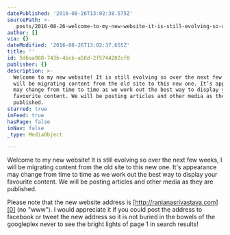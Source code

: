 ```yaml
---
datePublished: '2016-08-26T13:02:38.575Z'
sourcePath: >-
  _posts/2016-08-26-welcome-to-my-new-website-it-is-still-evolving-so-over-the.md
author: []
via: {}
dateModified: '2016-08-26T13:02:37.655Z'
title: ''
id: 5d6aa988-743b-4bcb-a58d-2f5744202cf0
publisher: {}
description: >-
  Welcome to my new website! It is still evolving so over the next few weeks, I
  will be migrating content from the old site to this new one. It’s appearance
  may change from time to time as we work out the best way to display your
  favourite content. We will be posting articles and other media as they are
  published.
starred: true
inFeed: true
hasPage: false
inNav: false
_type: MediaObject

---
```

Welcome to my new website! It is still evolving so over the next few weeks, I will be migrating content from the old site to this new one. It's appearance may change from time to time as we work out the best way to display your favourite content. We will be posting articles and other media as they are published.

Please note that the new website address is [http://ranjanasrivastava.com][0] (no "www"). I would appreciate it if you could post the address to facebook or tweet the new address so it is not buried in the bowels of the googleplex never to see the bright lights of page 1 in search results!

[0]: http://ranjanasrivastava.com/